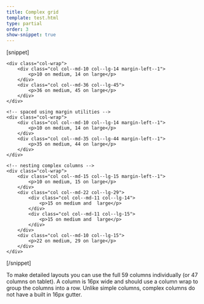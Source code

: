 ```yaml
---
title: Complex grid
template: test.html
type: partial
order: 3
show-snippet: true
---
```

[snippet]
<div class="wrapper">

    <div class="col-wrap">
        <div class="col col--md-10 col--lg-14 margin-left--1">
            <p>10 on medium, 14 on large</p>
        </div>
        <div class="col col--md-36 col--lg-45">
            <p>36 on medium, 45 on large</p>
        </div>
    </div>
    
    <!-- spaced using margin utilities -->
    <div class="col-wrap">
        <div class="col col--md-10 col--lg-14 margin-left--1">
            <p>10 on medium, 14 on large</p>
        </div>
        <div class="col col--md-35 col--lg-44 margin-left--1">
            <p>35 on medium, 44 on large</p>
        </div>
    </div>
    
    <!-- nesting complex columns -->
    <div class="col-wrap">
        <div class="col col--md-15 col--lg-15 margin-left--1">
            <p>10 on medium, 15 on large</p>
        </div>
        <div class="col col--md-22 col--lg-29">
            <div class="col col--md-11 col--lg-14">
                <p>15 on medium and  large</p>
            </div>
            <div class="col col--md-11 col--lg-15">
                <p>15 on medium and  large</p>
            </div>
        </div>
        <div class="col col--md-10 col--lg-15">
            <p>22 on medium, 29 on large</p>
        </div>
    </div>

</div>
[/snippet]

To make detailed layouts you can use the full 59 columns individually (or 47 columns on tablet). A column is 16px wide and should use a column wrap to group the columns into a row. Unlike simple columns, complex columns do not have a built in 16px gutter.